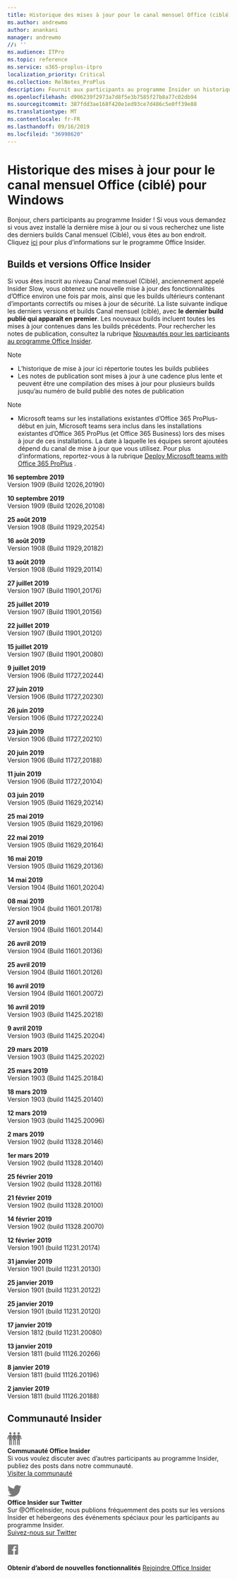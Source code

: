 ```yaml
---
title: Historique des mises à jour pour le canal mensuel Office (ciblé)
ms.author: andrewmo
author: anankani
manager: andrewmo
//: ''
ms.audience: ITPro
ms.topic: reference
ms.service: o365-proplus-itpro
localization_priority: Critical
ms.collection: RelNotes_ProPlus
description: Fournit aux participants au programme Insider un historique des mises à jour pour les versions Canal mensuel (ciblé) pour ordinateur de bureau Windows
ms.openlocfilehash: d906239f2973a7d8f5e3b7585f27b8a77c02db94
ms.sourcegitcommit: 387fdd3ae168f420e1ed93ce7d486c5e0ff39e88
ms.translationtype: MT
ms.contentlocale: fr-FR
ms.lasthandoff: 09/16/2019
ms.locfileid: "36998620"
---
```

# <a name="update-history-for-office-monthly-targeted-channel-for-windows"></a>Historique des mises à jour pour le canal mensuel Office (ciblé) pour Windows

Bonjour, chers participants au programme Insider ! Si vous vous demandez si vous avez installé la dernière mise à jour ou si vous recherchez une liste des derniers builds Canal mensuel (Ciblé), vous êtes au bon endroit. Cliquez [ici](https://insider.office.com/) pour plus d’informations sur le programme Office Insider.

## <a name="office-insider-versions-and-builds"></a>Builds et versions Office Insider

Si vous êtes inscrit au niveau Canal mensuel (Ciblé), anciennement appelé Insider Slow, vous obtenez une nouvelle mise à jour des fonctionnalités d’Office environ une fois par mois, ainsi que les builds ultérieurs contenant d’importants correctifs ou mises à jour de sécurité. La liste suivante indique les derniers versions et builds Canal mensuel (ciblé), avec **le dernier build publié qui apparaît en premier**. Les nouveaux builds incluent toutes les mises à jour contenues dans les builds précédents. Pour rechercher les notes de publication, consultez la rubrique [Nouveautés pour les participants au programme Office Insider](https://support.office.com/en-us/article/what-s-new-for-office-insiders-c152d1e2-96ff-4ce9-8c14-e74e13847a24).

> [!NOTE]
> - L’historique de mise à jour ici répertorie toutes les builds publiées
> - Les notes de publication sont mises à jour à une cadence plus lente et peuvent être une compilation des mises à jour pour plusieurs builds jusqu’au numéro de build publié des notes de publication

 > [!NOTE]
> - Microsoft teams sur les installations existantes d’Office 365 ProPlus-début en juin, Microsoft teams sera inclus dans les installations existantes d’Office 365 ProPlus (et Office 365 Business) lors des mises à jour de ces installations. La date à laquelle les équipes seront ajoutées dépend du canal de mise à jour que vous utilisez. Pour plus d’informations, reportez-vous à la rubrique [Deploy Microsoft teams with Office 365 ProPlus](https://docs.microsoft.com/en-us/deployoffice/teams-install) .

[//]: # (NE PAS SUPPRIMER)

**16 septembre 2019**<br/>
Version 1909 (Build 12026,20190)<br/>

**10 septembre 2019**<br/>
Version 1909 (Build 12026,20108)<br/>

**25 août 2019**<br/>
Version 1908 (Build 11929,20254)<br/>

**16 août 2019**<br/>
Version 1908 (Build 11929,20182)<br/>

**13 août 2019**<br/>
Version 1908 (Build 11929,20114)<br/>

**27 juillet 2019**<br/>
Version 1907 (Build 11901,20176)<br/>

**25 juillet 2019**<br/>
Version 1907 (Build 11901,20156)<br/>

**22 juillet 2019**<br/>
Version 1907 (Build 11901,20120)<br/>

**15 juillet 2019**<br/>
Version 1907 (Build 11901,20080)<br/>

**9 juillet 2019**<br/>
Version 1906 (Build 11727,20244)<br/>

**27 juin 2019**<br/>
Version 1906 (Build 11727,20230)<br/>

**26 juin 2019**<br/>
Version 1906 (Build 11727,20224)<br/>

**23 juin 2019**<br/>
Version 1906 (Build 11727,20210)<br/>

**20 juin 2019**<br/>
Version 1906 (Build 11727,20188)<br/>

**11 juin 2019**<br/>
Version 1906 (Build 11727,20104)<br/>

**03 juin 2019**<br/>
Version 1905 (Build 11629,20214)<br/>

**25 mai 2019**<br/>
Version 1905 (Build 11629,20196)<br/>

**22 mai 2019**<br/> Version 1905 (Build 11629,20164)<br/>

**16 mai 2019**<br/>
Version 1905 (Build 11629,20136)<br/>

**14 mai 2019**<br/>
Version 1904 (Build 11601,20204)<br/>

**08 mai 2019**<br/>
Version 1904 (build 11601.20178)<br/>

**27 avril 2019**<br/>
Version 1904 (Build 11601.20144)<br/>

**26 avril 2019**<br/>
Version 1904 (Build 11601.20136)<br/>

**25 avril 2019**<br/>
Version 1904 (Build 11601.20126)<br/>

**16 avril 2019**<br/>
Version 1904 (Build 11601.20072)<br/>

**16 avril 2019**<br/>
Version 1903 (Build 11425.20218)<br/>

**9 avril 2019**<br/>
Version 1903 (Build 11425.20204)<br/>

**29 mars 2019**<br/> Version 1903 (Build 11425.20202)<br/>

**25 mars 2019**<br/> Version 1903 (Build 11425.20184)<br/>

**18 mars 2019**<br/> Version 1903 (build 11425.20140)<br/>

**12 mars 2019**<br/> Version 1903 (build 11425.20096)<br/>

**2 mars 2019**<br/> Version 1902 (build 11328.20146)<br/>

**1er mars 2019**<br/> Version 1902 (build 11328.20140)<br/>

**25 février 2019**<br/> Version 1902 (build 11328.20116)<br/>

**21 février 2019**<br/> Version 1902 (build 11328.20100)<br/>

**14 février 2019**<br/> Version 1902 (build 11328.20070)<br/>

**12 février 2019**<br/> Version 1901 (build 11231.20174)<br/>

**31 janvier 2019**<br/> Version 1901 (build 11231.20130)<br/> 

**25 janvier 2019**<br/> Version 1901 (build 11231.20122)<br/> 

**25 janvier 2019**<br/> Version 1901 (build 11231.20120)<br/> 

**17 janvier 2019**<br/> Version 1812 (build 11231.20080)<br/> 

**13 janvier 2019**<br/> Version 1811 (build 11126.20266)<br/>

**8 janvier 2019**<br/> Version 1811 (build 11126.20196)<br/> 

**2 janvier 2019**<br/> Version 1811 (build 11126.20188)<br/> 


## <a name="insider-community"></a>Communauté Insider

![Image montrant la communauté Insider. ](images/insidercommunity.png)<br/>
**Communauté Office Insider**<br/> Si vous voulez discuter avec d’autres participants au programme Insider, publiez des posts dans notre communauté.<br/> 
[Visiter la communauté](https://go.microsoft.com/fwlink/?linkid=843493)<br/> 

![Image montrant l’icône Twitter. ](images/twitter.png)<br/>
**Office Insider sur Twitter**<br/> Sur @OfficeInsider, nous publions fréquemment des posts sur les versions Insider et hébergeons des événements spéciaux pour les participants au programme Insider.<br/> 
[Suivez-nous sur Twitter](https://go.microsoft.com/fwlink/?linkid=717717)<br/> 


  [
  ![Image montrant l’icône Facebook. ](images/facebook.png)](https://www.facebook.com/sharer.php?u=https://support.office.com/en-us/article/Update-history-for-Office-Insider-for-Windows-desktop-64bbb317-972a-4933-8b82-cc866f0b067c)       


**Obtenir d’abord de nouvelles fonctionnalités**
[Rejoindre Office Insider](https://insider.office.com/)
